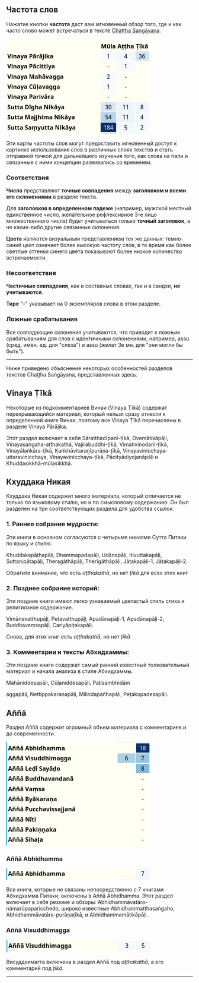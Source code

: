 ## Частота слов

Нажатие кнопки **частота** даст вам мгновенный обзор того, где и как часто слово может встречаться в тексте [Chaṭṭha Saṅgāyana](https://www.tipitaka.org/).

![image](pics/frequency/frequency-overview.png)

Эти карты частоты слов могут предоставить мгновенный доступ к картинке использования слов в различных слоях текстов и стать отправной точкой для дальнейшего изучения того, как слова на пали и связанные с ними концепции развивались со временем.

### Соответствия

**Числа** представляют **точные совпадения** между **заголовком и всеми его склонениями** в разделе текста.

Для **заголовков в определенном падеже** (например, мужской местный единственное число, желательное рефлексивное 3-е лицо множественного числа) будет учитываться только **точный заголовок**, а не какие-либо другие связанные склонения.

**Цвета** являются визуальным представлением тех же данных: темно-синий цвет означает более высокую частоту слов, в то время как более светлые оттенки синего цвета показывают более низкое количество встречаемости.

### Несоответствия

**Частичные совпадения**, как в составных словах, так и в сандхи, **не учитываются**.

**Тире** "-" указывает на 0 экземпляров слова в этом разделе.

### Ложные срабатывания

Все совпадающие склонения учитываются, что приводит к ложным срабатываниям для слов с идентичными склонениями, например, assu (сред. имен. ед. для "слеза") и assu (желат 3е мн. для "они могли бы быть").

---

Ниже приведено объяснение некоторых особенностей разделов текстов Chaṭṭha Saṅgāyana, представленных здесь.

## Vinaya Ṭīkā

Некоторые из подкомментариев Винаи (Vinaya Ṭīkā) содержат перекрывающийся материал, который нельзя сразу отнести к определенной книге Винаи, поэтому все Vinaya Ṭīkā перечислены в разделе Vinaya Pārājika.

Этот раздел включает в себя Sāratthadīpanī-ṭīkā, Dvemātikāpāḷi, Vinayasaṅgaha-aṭṭhakathā, Vajirabuddhi-ṭīkā, Vimativinodanī-ṭīkā, Vinayālaṅkāra-ṭīkā, Kaṅkhāvitaraṇīpurāṇa-ṭīkā, Vinayavinicchaya-uttaravinicchaya, Vinayavinicchaya-ṭīkā, Pācityādiyojanāpāḷi и Khuddasikkhā-mūlasikkhā.

## Кхуддака Никая

Кхуддака Никая содержит много материала, который отличается не только по языковому стилю, но и по смысловому содержанию. Он был разделен на три соответствующих раздела для удобства ссылок:

### 1. Раннее собрание мудрости:

Эти книги в основном согласуются с четырьмя никаями Сутта Питаки по языку и стилю.

Khuddakapāṭhapāḷi, Dhammapadapāḷi, Udānapāḷi, Itivuttakapāḷi, Suttanipātapāḷi, Theragāthāpāḷi, Therīgāthāpāḷi, Jātakapāḷi-1, Jātakapāḷi-2.

Обратите внимание, что есть *aṭṭhakathā*, но нет *ṭīkā* для всех этих книг

### 2. Позднее собрание историй:

Эти поздние книги имеют легко узнаваемый цветастый стиль стиха и религиозное содержание.

Vimānavatthupāḷi, Petavatthupāḷi, Apadānapāḷi-1, Apadānapāḷi-2, Buddhavaṃsapāḷi, Cariyāpiṭakapāḷi.

Снова, для этих книг есть *aṭṭhakathā*, но нет *ṭīkā*

### 3. Комментарии и тексты Абхидхаммы:

Эти поздние книги содержат самый ранний известный толковательный материал и начала анализа в стиле Абхидхаммы.

Mahāniddesapāḷi, Cūḷaniddesapāḷi, Paṭisambhidām

aggapāḷi, Nettippakaraṇapāḷi, Milindapañhapāḷi, Peṭakopadesapāḷi.

## Aññā

Раздел Aññā содержит огромный объем материала с комментариев и до современности.

![image](pics/frequency/a%C3%B1%C3%B1%C4%81.png)

### Aññā Abhidhamma

![image](pics/frequency/a%C3%B1%C3%B1%C4%81-abhidhamma.png)

Все книги, которые не связаны непосредственно с 7 книгами Абхидхамма Питаки, включены в Aññā Abhidhamma. Этот раздел включает в себя резюме и обзоры:  Abhidhammāvatāro-nāmarūpaparicchedo, широко известные Abhidhammatthasaṅgaho, Abhidhammāvatāra-purāṇaṭīkā, и Abhidhammamātikāpāḷi.

### Aññā Visuddhimagga

![image](pics/frequency/a%C3%B1%C3%B1%C4%81-visuddhimagga.png)

Висуддхимагга включена в раздел Aññā под *aṭṭhakathā*, а его комментарий под *ṭīkā*.

---